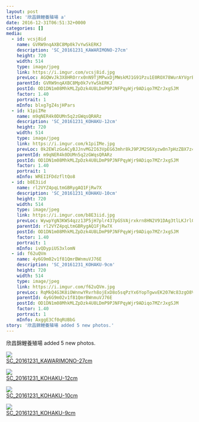 ```yaml
---
layout: post
title: '欣昌錦鯉養殖場 a' 
date: 2016-12-31T06:51:32+0000 
categories: [] 
media:
  - id: vcsj8id
    name: GVRW9nqAXBC8Mp0k7vYwSkERKJ
    description: 'SC_20161231_KAWARIMONO-27cm'   
    height: 720
    width: 514
    type: image/jpeg
    link: https://i.imgur.com/vcsj8id.jpg
    prevLoc: AGQWvJk3X8HROrrx0nN9TjMPwxDjMWskMJ1G91Pzu1E0ROX78WurAYVgrBrMiLXW9E4AwgIDZk6g5PW7Sy3QLGGkA0f8jwxrMBZ4c6JAo3G4KYTK5zLXZNz6srRV1W2VRVs3A3B3Z7m1TxOkykwB6WFAyB0ZQjX6c186PANNjrHNgD2Kk33jSvLk0Xv3r0cNZO4AgzyJFKQvnNL1GyFrnwNr3ngocr0ZoQolzkfBA2R7VBNxImZPKpgPqMc5kzq85OAV
    parentId: GVRW9nqAXBC8Mp0k7vYwSkERKJ
    postId: OD1DN1m08MhkMLZpDzk4U8LDmP9PJNFPqyWjr9ADiqo7MZrJxgSJM
    factor: 1.40
    portrait: 1
    mInfo: blxg7gZ4sjHPars
  - id: k1piIMe
    name: m9qNER4k0DUMn5q2zGWqsQRARz
    description: 'SC_20161231_KOHAKU-12cm'   
    height: 720
    width: 514
    type: image/jpeg
    link: https://i.imgur.com/k1piIMe.jpg
    prevLoc: 0k2EWlzGoACyBJJnvMG2I63VpEG63mhr8kJ9PJM2S6Xyzw0n7pHzZBX7z4z5cmLEXgyRNKUqxL2y4EgXSW16A56LN5Uo75DX0DGXiEgkVyQ6mMfrRgmmGGlgIDPYvK6BNmi1DZN6ylrRFQrAoWlAEMuGDDkGO1yjTA1wp5xxOMhKl17LQ44xFL2gVKL6nESDyZV74VAQf95PVlKmz9IvLvjR3klVs7OAK2NZV0cRDozjNPELsmNPoW4PR1fVOoDwgjGo
    parentId: m9qNER4k0DUMn5q2zGWqsQRARz
    postId: OD1DN1m08MhkMLZpDzk4U8LDmP9PJNFPqyWjr9ADiqo7MZrJxgSJM
    factor: 1.40
    portrait: 1
    mInfo: WREIIFDdzfltQo8
  - id: b8E3iid
    name: rl2VYZ4pqLtmGBRygAQ1FjRw7X
    description: 'SC_20161231_KOHAKU-10cm'   
    height: 720
    width: 514
    type: image/jpeg
    link: https://i.imgur.com/b8E3iid.jpg
    prevLoc: WywpYgN3KWS4qzz13P5jH7plr437pGSVAjrxkrn8HN2V91DAg3tlLKJrl0l1tqXJ0Yj97DtRwGk47rqLUw5O4pGGk8uRlGJL573DHkzJEW35g6uGVrwp8YrrCgRLnLDryQhoQNWELYlpFMmxxV3qXMiKjBDx17gGckxo7zqqZVtEpl7Xm22McZWOG4ZNrkhMPDg67lPgfmEDEzplr4hxvQE81gvBumlD9vBZ02TG4o8o2q4lF4EAGxDAZyS9YzMlpEZ8
    parentId: rl2VYZ4pqLtmGBRygAQ1FjRw7X
    postId: OD1DN1m08MhkMLZpDzk4U8LDmP9PJNFPqyWjr9ADiqo7MZrJxgSJM
    factor: 1.40
    portrait: 1
    mInfo: ivQDypiUS3xlomN
  - id: f62uQVm
    name: 4y6G9m02v1f81QmrBWnmuVJ76E
    description: 'SC_20161231_KOHAKU-9cm'   
    height: 720
    width: 514
    type: image/jpeg
    link: https://i.imgur.com/f62uQVm.jpg
    prevLoc: RqMkQ4G3K8iOWnnwYRvrh8ojExD8o5sqPzYx6YopTgwvEK207Wc83zgO8V86IjyKoWPLkDTRyGXlvm9ZU78nlnNP8qtPpXOVAn8PFngQkZvpBEcVA0QQGOnJILlZxGYZL0fxLp70ZWAZtRlLGr7RO9Upw0vR2ZJZID4r2RXXEqfqzN4Oo33WFRympWRvorSQOLmEJpn6SK7jlKzXJ6IBNyDX8ll8C5EOK4AQDKsEKlBKKwNyigM5NjJ5rpt5zPmZ9nGB
    parentId: 4y6G9m02v1f81QmrBWnmuVJ76E
    postId: OD1DN1m08MhkMLZpDzk4U8LDmP9PJNFPqyWjr9ADiqo7MZrJxgSJM
    factor: 1.40
    portrait: 1
    mInfo: AxggE3Cf0qRUBbG
story: '欣昌錦鯉養殖場 added 5 new photos.'  
---
```


欣昌錦鯉養殖場 added 5 new photos.


[//]: #media:  
<a href="https://i.imgur.com/vcsj8id.jpg"><img class="postImage" src="https://i.imgur.com/vcsj8idh.jpg" />  
SC_20161231_KAWARIMONO-27cm  
 </a>    


<a href="https://i.imgur.com/k1piIMe.jpg"><img class="postImage" src="https://i.imgur.com/k1piIMeh.jpg" />  
SC_20161231_KOHAKU-12cm  
 </a>    


<a href="https://i.imgur.com/b8E3iid.jpg"><img class="postImage" src="https://i.imgur.com/b8E3iidh.jpg" />  
SC_20161231_KOHAKU-10cm  
 </a>    


<a href="https://i.imgur.com/f62uQVm.jpg"><img class="postImage" src="https://i.imgur.com/f62uQVmh.jpg" />  
SC_20161231_KOHAKU-9cm  
 </a>   
